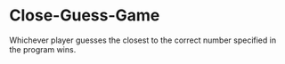 # Close-Guess-Game
Whichever player guesses the closest to the correct number specified in the program wins.
